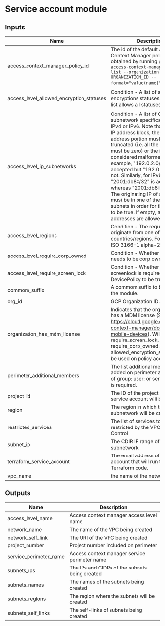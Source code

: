 # Service account module

<!-- BEGINNING OF PRE-COMMIT-TERRAFORM DOCS HOOK -->
## Inputs

| Name | Description | Type | Default | Required |
|------|-------------|------|---------|:--------:|
| access\_context\_manager\_policy\_id | The id of the default Access Context Manager policy. Can be obtained by running `gcloud access-context-manager policies list --organization YOUR-ORGANIZATION_ID --format="value(name)"`. | `number` | n/a | yes |
| access\_level\_allowed\_encryption\_statuses | Condition - A list of allowed encryptions statuses. An empty list allows all statuses. | `list(string)` | <pre>[<br>  "ENCRYPTED"<br>]</pre> | no |
| access\_level\_ip\_subnetworks | Condition - A list of CIDR block IP subnetwork specification. May be IPv4 or IPv6. Note that for a CIDR IP address block, the specified IP address portion must be properly truncated (i.e. all the host bits must be zero) or the input is considered malformed. For example, "192.0.2.0/24" is accepted but "192.0.2.1/24" is not. Similarly, for IPv6, "2001:db8::/32" is accepted whereas "2001:db8::1/32" is not. The originating IP of a request must be in one of the listed subnets in order for this Condition to be true. If empty, all IP addresses are allowed. | `list(string)` | `[]` | no |
| access\_level\_regions | Condition - The request must originate from one of the provided countries/regions. Format: A valid ISO 3166-1 alpha-2 code. | `list(string)` | `[]` | no |
| access\_level\_require\_corp\_owned | Condition - Whether the device needs to be corp owned. | `bool` | `true` | no |
| access\_level\_require\_screen\_lock | Condition - Whether or not screenlock is required for the DevicePolicy to be true. | `bool` | `true` | no |
| commom\_suffix | A commom suffix to be used in the module. | `string` | `""` | no |
| org\_id | GCP Organization ID. | `string` | n/a | yes |
| organization\_has\_mdm\_license | Indicates that the organization has a MDM license (See https://cloud.google.com/access-context-manager/docs/use-mobile-devices). Will allow require\_screen\_lock, require\_corp\_owned and allowed\_encryption\_statuses to be used on policy access level. | `bool` | `false` | no |
| perimeter\_additional\_members | The list additional members to be added on perimeter access. Prefix of group: user: or serviceAccount: is required. | `list(string)` | `[]` | no |
| project\_id | The ID of the project in which the service account will be created. | `string` | n/a | yes |
| region | The region in which the subnetwork will be created. | `string` | n/a | yes |
| restricted\_services | The list of services to be restricted by the VPC Service Control | `list(string)` | n/a | yes |
| subnet\_ip | The CDIR IP range of the subnetwork. | `string` | n/a | yes |
| terraform\_service\_account | The email address of the service account that will run the Terraform code. | `string` | n/a | yes |
| vpc\_name | the name of the network. | `string` | n/a | yes |

## Outputs

| Name | Description |
|------|-------------|
| access\_level\_name | Access context manager access level name |
| network\_name | The name of the VPC being created |
| network\_self\_link | The URI of the VPC being created |
| project\_number | Project number included on perimeter |
| service\_perimeter\_name | Access context manager service perimeter name |
| subnets\_ips | The IPs and CIDRs of the subnets being created |
| subnets\_names | The names of the subnets being created |
| subnets\_regions | The region where the subnets will be created |
| subnets\_self\_links | The self-links of subnets being created |

<!-- END OF PRE-COMMIT-TERRAFORM DOCS HOOK -->
